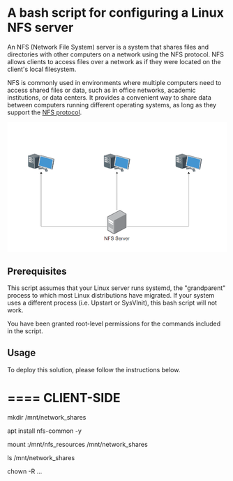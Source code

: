 # A bash script for configuring a Linux NFS server

An NFS (Network File System) server is a system that shares files and directories with other computers on a network using the NFS protocol. NFS allows clients to access files over a network as if they were located on the client's local filesystem.

NFS is commonly used in environments where multiple computers need to access shared files or data, such as in office networks, academic institutions, or data centers. It provides a convenient way to share data between computers running different operating systems, as long as they support the [NFS protocol](https://www.rfc-editor.org/rfc/rfc7530).

![Diagram](images/diagram.png)

## Prerequisites

This script assumes that your Linux server runs systemd, the "grandparent" process to which most Linux distributions have migrated. If your system uses a different process (i.e. Upstart or SysVInit), this bash script will not work.

You have been granted root-level permissions for the commands included in the script.

## Usage 

To deploy this solution, please follow the instructions below.


====
CLIENT-SIDE
====

mkdir /mnt/network_shares

apt install nfs-common -y

mount <ip of server>:/mnt/nfs_resources /mnt/network_shares

ls /mnt/network_shares

chown -R ...